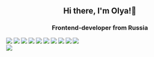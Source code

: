 <h2 align="center">Hi there, I'm Olya!👋
<h3 align="center">Frontend-developer from Russia</h3>
<div display='flex'>
 <img src="https://img.shields.io/badge/html5-%23E34F26.svg?style=for-the-badge&logo=html5&logoColor=white"/>
 <img src="https://img.shields.io/badge/javascript-%23323330.svg?style=for-the-badge&logo=javascript&logoColor=%23F7DF1E"/>
 <img src="https://img.shields.io/badge/react-%2320232a.svg?style=for-the-badge&logo=react&logoColor=%2361DAFB"/>
 <img src="https://img.shields.io/badge/vuejs-%2335495e.svg?style=for-the-badge&logo=vuedotjs&logoColor=%234FC08D"/>
 <img src="https://img.shields.io/badge/typescript-%23007ACC.svg?style=for-the-badge&logo=typescript&logoColor=white"/>
 <img src="https://img.shields.io/badge/css3-%231572B6.svg?style=for-the-badge&logo=css3&logoColor=white"/>
 <img src="https://img.shields.io/badge/SASS-hotpink.svg?style=for-the-badge&logo=SASS&logoColor=white"/>
 <img src="https://img.shields.io/badge/bootstrap-%23563D7C.svg?style=for-the-badge&logo=bootstrap&logoColor=white"/>
 <img src="https://img.shields.io/badge/tailwindcss-%2338B2AC.svg?style=for-the-badge&logo=tailwind-css&logoColor=white"/>
 <img src="https://img.shields.io/badge/git-%23F05033.svg?style=for-the-badge&logo=git&logoColor=white"/>
 </div>
  <img src="https://github-readme-stats.vercel.app/api/top-langs/?username=OlyaBogdanova&hide=html&langs_count=8"/>



<!--
**OlyaBogdanova/OlyaBogdanova** is a ✨ _special_ ✨ repository because its `README.md` (this file) appears on your GitHub profile.

Here are some ideas to get you started:

- 🔭 I’m currently working on ...
- 🌱 I’m currently learning ...
- 👯 I’m looking to collaborate on ...
- 🤔 I’m looking for help with ...
- 💬 Ask me about ...
- 📫 How to reach me: ...
- 😄 Pronouns: ...
- ⚡ Fun fact: ...
-->
